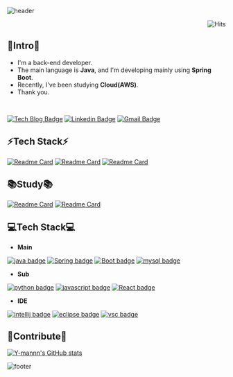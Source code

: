 ![header](https://capsule-render.vercel.app/api?type=waving&color=auto&height=100&section=header&text=INHYUK%20WOO&fontSize=90)

<div align=right>

![Hits](https://hits.seeyoufarm.com/api/count/incr/badge.svg?url=https://github.com/%2Fhit-counter)

</div>

## 👋Intro👋

- I'm a back-end developer.  
- The main language is **Java**, and I'm developing mainly using **Spring Boot**.  
- Recently, I've been studying **Cloud(AWS)**.  
- Thank you.
<br>

[![Tech Blog Badge](http://img.shields.io/badge/Tech%20blog-black?style=flat-square&logo=Bloglovin&link=https://y-mannn.tistory.com/)](https://y-mannn.tistory.com/)
[![Linkedin Badge](https://img.shields.io/badge/-LinkedIn-blue?style=flat-square&logo=Linkedin&logoColor=white&link=https://www.linkedin.com/in/Y-mannn)](https://www.linkedin.com/in/Y-mannn)
[![Gmail Badge](https://img.shields.io/badge/Gmail-d14836?style=flat-square&logo=Gmail&logoColor=white&link=mailto:dndlsgur77@gmail.com)](mailto:dndlsgur77@gmail.com)
<br>

## ⚡Tech Stack⚡

[![Readme Card](https://github-readme-stats.vercel.app/api/pin/?username=Y-mannn&repo=Brewmap)](https://github.com/Y-mannn/Brewmap)
[![Readme Card](https://github-readme-stats.vercel.app/api/pin/?username=Y-mannn&repo=SiBan)](https://github.com/Y-mannn/SiBan)
[![Readme Card](https://github-readme-stats.vercel.app/api/pin/?username=Y-mannn&repo=ZIDOL)](https://github.com/Y-mannn/ZIDOL)

## 📚Study📚

[![Readme Card](https://github-readme-stats.vercel.app/api/pin/?username=Y-mannn&repo=SpringStudy)](https://github.com/Y-mannn/SpringStudy)
[![Readme Card](https://github-readme-stats.vercel.app/api/pin/?username=Y-mannn&repo=CSStudy)](https://github.com/Y-mannn/CSStudy)
      
## 💻Tech Stack💻
        
- **Main**   

[![java badge](https://img.shields.io/badge/java-007396?logo=java&logoColor=white&style=for-the-badge)]()
[![Spring badge](https://img.shields.io/badge/Spring%20Framework-6DB33F?logo=Spring&logoColor=white&style=for-the-badge)]()
[![Boot badge](https://img.shields.io/badge/Spring%20Boot-6DB33F?logo=Spring%20Boot&logoColor=white&style=for-the-badge)]()
[![mysql badge](https://img.shields.io/badge/mysql-4479A1?logo=mysql&logoColor=white&style=for-the-badge)]()  

- **Sub**   

[![python badge](https://img.shields.io/badge/python-3776AB?logo=python&logoColor=white&style=for-the-badge)]()
[![javascript badge](https://img.shields.io/badge/javascript-F7DF1E?logo=JavaScript&logoColor=black&style=for-the-badge)]()
[![React badge](https://img.shields.io/badge/react-61DAFB?logo=React&logoColor=white&style=for-the-badge)]()

- **IDE**   

[![intellij badge](https://img.shields.io/badge/IntelliJ%20IDEA-000000?logo=IntelliJ%20IDEA&logoColor=white&style=for-the-badge)]()
[![eclipse badge](https://img.shields.io/badge/eclipse-2C2255?logo=eclipse&logoColor=white&style=for-the-badge)]() 
[![vsc badge](https://img.shields.io/badge/visual%20studio%20code-007ACC?logo=visual%20studio%20code&logoColor=white&style=for-the-badge)]()

## 🙏Contribute🙏

[![Y-mannn's GitHub stats](https://github-readme-stats.vercel.app/api?username=Y-mannn&show_icons=true&theme=radical)](https://github.com/anuraghazra/github-readme-stats)

![footer](https://capsule-render.vercel.app/api?type=waving&&color=gradient&height=100&section=footer&fontSize=90)
